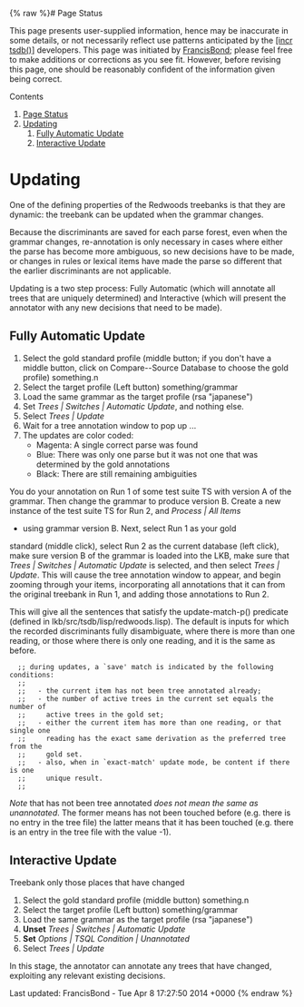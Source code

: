 {% raw %}# Page Status

This page presents user-supplied information, hence may be inaccurate in
some details, or not necessarily reflect use patterns anticipated by the
[\[incr tsdb()\]](http://www.delph-in.net/itsdb) developers. This page
was initiated by [FrancisBond](../FrancisBond); please feel free to make
additions or corrections as you see fit. However, before revising this
page, one should be reasonably confident of the information given being
correct.

Contents

1. [Page Status](../ItsdbTreebanking_ItsdbUpdating#Page_Status)
2. [Updating](../ItsdbTreebanking_ItsdbUpdating#Updating)
   1. [Fully Automatic Update](../ItsdbTreebanking_ItsdbUpdating#Fully_Automatic_Update)
   2. [Interactive Update](../ItsdbTreebanking_ItsdbUpdating#Interactive_Update)

# Updating

One of the defining properties of the Redwoods treebanks is that they
are dynamic: the treebank can be updated when the grammar changes.

Because the discriminants are saved for each parse forest, even when the
grammar changes, re-annotation is only necessary in cases where either
the parse has become more ambiguous, so new decisions have to be made,
or changes in rules or lexical items have made the parse so different
that the earlier discriminants are not applicable.

Updating is a two step process: Fully Automatic (which will annotate all
trees that are uniquely determined) and Interactive (which will present
the annotator with any new decisions that need to be made).

## Fully Automatic Update

1. Select the gold standard profile (middle button; if you don't have a
middle button, click on Compare--Source Database to choose the gold
profile) something.n
2. Select the target profile (Left button) something/grammar
3. Load the same grammar as the target profile (rsa "japanese")
4. Set *Trees \| Switches \| Automatic Update*, and nothing else.
5. Select *Trees \| Update*
6. Wait for a tree annotation window to pop up ...
7. The updates are color coded:
   - Magenta: A single correct parse was found
   - Blue: There was only one parse but it was not one that was
determined by the gold annotations
   - Black: There are still remaining ambiguities

You do your annotation on Run 1 of some test suite TS with version A of
the grammar. Then change the grammar to produce version B. Create a new
instance of the test suite TS for Run 2, and *Process \| All Items*

- using grammar version B. Next, select Run 1 as your gold

standard (middle click), select Run 2 as the current database (left
click), make sure version B of the grammar is loaded into the LKB, make
sure that *Trees \| Switches \| Automatic Update* is selected, and then
select *Trees \| Update*. This will cause the tree annotation window to
appear, and begin zooming through your items, incorporating all
annotations that it can from the original treebank in Run 1, and adding
those annotations to Run 2.

This will give all the sentences that satisfy the update-match-p()
predicate (defined in lkb/src/tsdb/lisp/redwoods.lisp). The default is
inputs for which the recorded discriminants fully disambiguate, where
there is more than one reading, or those where there is only one
reading, and it is the same as before.

      ;; during updates, a `save' match is indicated by the following conditions:
      ;;
      ;;   - the current item has not been tree annotated already;
      ;;   - the number of active trees in the current set equals the number of
      ;;     active trees in the gold set;
      ;;   - either the current item has more than one reading, or that single one
      ;;     reading has the exact same derivation as the preferred tree from the
      ;;     gold set.
      ;;   - also, when in `exact-match' update mode, be content if there is one
      ;;     unique result.
      ;;

*Note* that has not been tree annotated *does not mean the same as
unannotated*. The former means has not been touched before (e.g. there
is no entry in the tree file) the latter means that it has been touched
(e.g. there is an entry in the tree file with the value -1).

## Interactive Update

Treebank only those places that have changed

1. Select the gold standard profile (middle button) something.n
2. Select the target profile (Left button) something/grammar
3. Load the same grammar as the target profile (rsa "japanese")
4. **Unset** *Trees \| Switches \| Automatic Update*
5. **Set** *Options \| TSQL Condition \| Unannotated*
6. Select *Trees \| Update*

In this stage, the annotator can annotate any trees that have changed,
exploiting any relevant existing decisions.

Last updated: FrancisBond - Tue Apr 8 17:27:50 2014 +0000
{% endraw %}